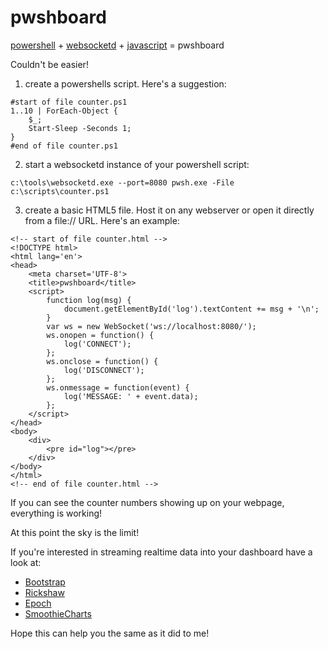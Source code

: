 # pwshboard

[powershell](https://github.com/powershell/powershell) + [websocketd](https://github.com/joewalnes/websocketd) + [javascript](https://github.com/joewalnes/websocketd/blob/master/examples/html/count.html) = pwshboard

Couldn't be easier!

1) create a powershells script. Here's a suggestion:

```
#start of file counter.ps1
1..10 | ForEach-Object {
    $_;
    Start-Sleep -Seconds 1;
}
#end of file counter.ps1
```

2) start a websocketd instance of your powershell script:
```
c:\tools\websocketd.exe --port=8080 pwsh.exe -File c:\scripts\counter.ps1
```

3) create a basic HTML5 file. Host it on any webserver or open it directly from a file:// URL. Here's an example:

```
<!-- start of file counter.html -->
<!DOCTYPE html>
<html lang='en'>
<head>
	<meta charset='UTF-8'>
	<title>pwshboard</title>
	<script>
		function log(msg) {
			document.getElementById('log').textContent += msg + '\n';
		}
		var ws = new WebSocket('ws://localhost:8080/');
		ws.onopen = function() {
			log('CONNECT');
		};
		ws.onclose = function() {
			log('DISCONNECT');
		};
		ws.onmessage = function(event) {
			log('MESSAGE: ' + event.data);
		};
	</script>
</head>
<body>
	<div>
		<pre id="log"></pre>
	</div>
</body>
</html>
<!-- end of file counter.html -->
```

If you can see the counter numbers showing up on your webpage, everything is working!

At this point the sky is the limit! 

If you're interested in streaming realtime data into your dashboard have a look at:
- [Bootstrap](https://getbootstrap.com/docs/4.4/examples/dashboard/)
- [Rickshaw](https://tech.shutterstock.com/rickshaw/examples/)
- [Epoch](https://epochjs.github.io/epoch/real-time/)
- [SmoothieCharts](http://smoothiecharts.org/)

Hope this can help you the same as it did to me!

